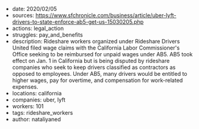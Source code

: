 - date: 2020/02/05
- sources: https://www.sfchronicle.com/business/article/uber-lyft-drivers-to-state-enforce-ab5-get-us-15030205.php
- actions: legal_action
- struggles: pay_and_benefits
- description: Rideshare workers organized under Rideshare Drivers United filed wage claims with the California Labor Commissioner's Office seeking to be reimbursed for unpaid wages under AB5. AB5 took effect on Jan. 1 in California but is being disputed by rideshare companies who seek to keep drivers classified as contractors as opposed to employees. Under AB5, many drivers would be entitled to higher wages, pay for overtime, and compensation for work-related expenses.
- locations: california
- companies: uber, lyft
- workers: 101
- tags: rideshare_workers
- author: nataliyaned
